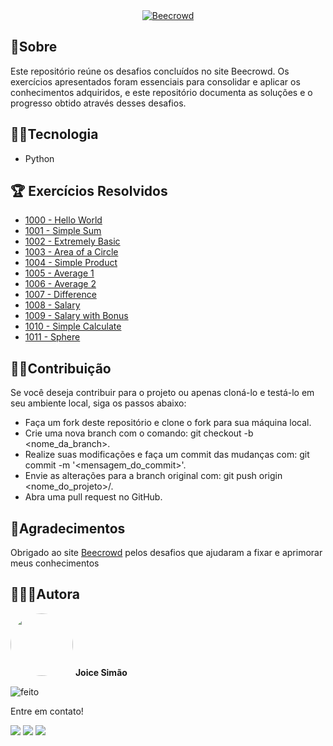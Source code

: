<div align="center">
	<a href="https://imgur.com/Y01pItv"><img src="https://i.imgur.com/Y01pItv.png" title="Beecrowd" /></a>
</div>

## 📃Sobre 
<p>
Este repositório reúne os desafios concluídos no site Beecrowd. Os exercícios apresentados foram essenciais para consolidar e aplicar os conhecimentos adquiridos, e este repositório documenta as soluções e o progresso obtido através desses desafios.
</p>

## 🐱‍💻Tecnologia
- Python
	
## 🏆 Exercícios Resolvidos
- <a href="https://github.com/Joice-Simao/Beecrowd/blob/main/HelloWord.py">1000 - Hello World</a>
- <a href="https://github.com/Joice-Simao/Beecrowd/blob/main/SimpleSum">1001 - Simple Sum</a>
- <a href="https://github.com/Joice-Simao/Beecrowd/blob/main/ExtremelyBasic.py">1002 - Extremely Basic</a>
- <a href="https://github.com/Joice-Simao/Beecrowd/blob/main/AreaCircle.py">1003 - Area of a Circle</a>
- <a href="https://github.com/Joice-Simao/Beecrowd/blob/main/SimpleProduct.py">1004 - Simple Product</a>
- <a href="https://github.com/Joice-Simao/Beecrowd/blob/main/Average1.py">1005 - Average 1</a>
- <a href="https://github.com/Joice-Simao/Beecrowd/blob/main/Average2.py">1006 - Average 2</a>
- <a href="https://github.com/Joice-Simao/Beecrowd/blob/main/Difference.py">1007 - Difference</a>
- <a href="https://github.com/Joice-Simao/Beecrowd/blob/main/Salary.py">1008 - Salary</a>
- <a href="https://github.com/Joice-Simao/Beecrowd/blob/main/SalaryBonus.py">1009 - Salary with Bonus</a>
- <a href="https://github.com/Joice-Simao/Beecrowd/blob/main/SimpleCalculate.py">1010 - Simple Calculate</a>
- <a href="https://github.com/Joice-Simao/Beecrowd/blob/main/Sphere.py">1011 - Sphere</a>

## 🤝🏽Contribuição
  Se você deseja contribuir para o projeto ou apenas cloná-lo e testá-lo em seu ambiente local, siga os passos abaixo:
 - Faça um fork deste repositório e clone o fork para sua máquina local.
 - Crie uma nova branch com o comando: git checkout -b <nome_da_branch>.
 - Realize suas modificações e faça um commit das mudanças com: git commit -m '<mensagem_do_commit>'.
 - Envie as alterações para a branch original com: git push origin <nome_do_projeto>/<local>.
 - Abra uma pull request no GitHub.
  
## 💜Agradecimentos
Obrigado ao site <a href="https://beecrowd.com/">Beecrowd</a> pelos desafios que ajudaram a fixar e aprimorar meus conhecimentos

## 👩🏽‍💻Autora

<img style="border-radius: 50%;" src="https://i.imgur.com/n7iVrD1.png" title="Foto da autora Joice" width="100px;" alt=""/>
 <b>Joice Simão</b>
 
![feito](https://img.shields.io/badge/Feito%20com-%E2%9D%A4-red.svg?style=flat)

<p>Entre em contato!</p>

<a href="https://www.linkedin.com/in/joice-sim%C3%A3o-leite-520496221/"><img src="https://img.shields.io/badge/linkedin-%230077B5.svg?&style=for-the-badge&logo=linkedin&logoColor=white&link=mailto:https://www.linkedin.com/in/joice-sim%C3%A3o-leite-520496221/"></a>
<a href = "mailto:joice.simao@hotmail.com"><img src="https://img.shields.io/badge/-Hotmail-%23333?style=for-the-badge&logo=microsoft-outlook&logoColor=white" target="_blank"></a>
<a href = "https://judge.beecrowd.com/en/profile/1030277"><img src="https://img.shields.io/badge/Beecrowd-8B89CC?style=for-the-badge&logoColor=white" target="_blank"></a>

